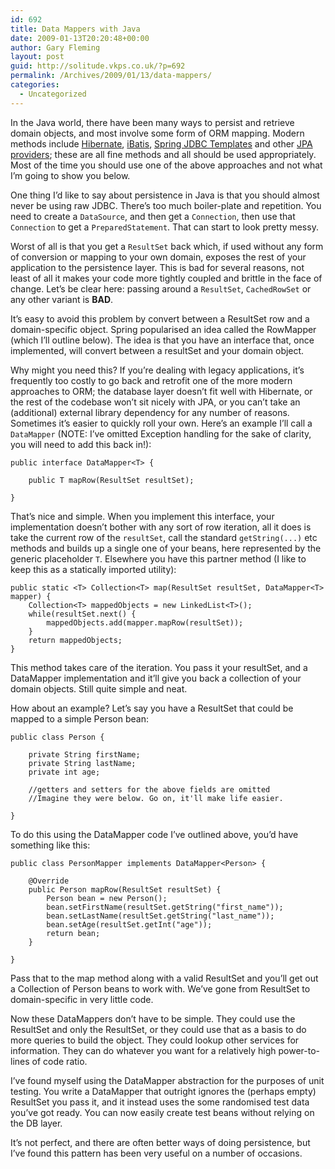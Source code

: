 ```yaml
---
id: 692
title: Data Mappers with Java
date: 2009-01-13T20:20:48+00:00
author: Gary Fleming
layout: post
guid: http://solitude.vkps.co.uk/?p=692
permalink: /Archives/2009/01/13/data-mappers/
categories:
  - Uncategorized
---
```

In the Java world, there have been many ways to persist and retrieve domain objects, and most involve some form of ORM mapping. Modern methods include [Hibernate](http://www.hibernate.org/), [iBatis](http://ibatis.apache.org/), [Spring JDBC Templates](http://static.springframework.org/spring/docs/2.0.x/reference/jdbc.html) and other [JPA providers](http://java.sun.com/javaee/overview/faq/persistence.jsp); these are all fine methods and all should be used appropriately. Most of the time you should use one of the above approaches and not what I&#8217;m going to show you below.

One thing I&#8217;d like to say about persistence in Java is that you should almost never be using raw JDBC. There&#8217;s too much boiler-plate and repetition. You need to create a `DataSource`, and then get a `Connection`, then use that `Connection` to get a `PreparedStatement`. That can start to look pretty messy.

Worst of all is that you get a `ResultSet` back which, if used without any form of conversion or mapping to your own domain, exposes the rest of your application to the persistence layer. This is bad for several reasons, not least of all it makes your code more tightly coupled and brittle in the face of change. Let&#8217;s be clear here: passing around a `ResultSet`, `CachedRowSet` or any other variant is **BAD**.

It&#8217;s easy to avoid this problem by convert between a ResultSet row and a domain-specific object. Spring popularised an idea called the RowMapper (which I&#8217;ll outline below). The idea is that you have an interface that, once implemented, will convert between a resultSet and your domain object.

Why might you need this? If you&#8217;re dealing with legacy applications, it&#8217;s frequently too costly to go back and retrofit one of the more modern approaches to ORM; the database layer doesn&#8217;t fit well with Hibernate, or the rest of the codebase won&#8217;t sit nicely with JPA, or you can&#8217;t take an (additional) external library dependency for any number of reasons. Sometimes it&#8217;s easier to quickly roll your own. Here&#8217;s an example I&#8217;ll call a `DataMapper` (NOTE: I&#8217;ve omitted Exception handling for the sake of clarity, you will need to add this back in!):

    public interface DataMapper<T> {
    
    	public T mapRow(ResultSet resultSet);
    
    }

That&#8217;s nice and simple. When you implement this interface, your implementation doesn&#8217;t bother with any sort of row iteration, all it does is take the current row of the `resultSet`, call the standard `getString(...)` etc methods and builds up a single one of your beans, here represented by the generic placeholder `T`. Elsewhere you have this partner method (I like to keep this as a statically imported utility):

    public static <T> Collection<T> map(ResultSet resultSet, DataMapper<T> mapper) {
        Collection<T> mappedObjects = new LinkedList<T>();
        while(resultSet.next() {
            mappedObjects.add(mapper.mapRow(resultSet));
        }
        return mappedObjects;
    }

This method takes care of the iteration. You pass it your resultSet, and a DataMapper implementation and it&#8217;ll give you back a collection of your domain objects. Still quite simple and neat.

How about an example? Let&#8217;s say you have a ResultSet that could be mapped to a simple Person bean:

    public class Person {
    
        private String firstName;
        private String lastName;
        private int age;
    
        //getters and setters for the above fields are omitted
        //Imagine they were below. Go on, it'll make life easier.
    
    }

To do this using the DataMapper code I&#8217;ve outlined above, you&#8217;d have something like this:

    public class PersonMapper implements DataMapper<Person> {
    
        @Override
        public Person mapRow(ResultSet resultSet) {
            Person bean = new Person();
            bean.setFirstName(resultSet.getString("first_name"));
            bean.setLastName(resultSet.getString("last_name"));
            bean.setAge(resultSet.getInt("age"));
            return bean;
        }
    
    }

Pass that to the map method along with a valid ResultSet and you&#8217;ll get out a Collection of Person beans to work with. We&#8217;ve gone from ResultSet to domain-specific in very little code.

Now these DataMappers don&#8217;t have to be simple. They could use the ResultSet and only the ResultSet, or they could use that as a basis to do more queries to build the object. They could lookup other services for information. They can do whatever you want for a relatively high power-to-lines of code ratio.

I&#8217;ve found myself using the DataMapper abstraction for the purposes of unit testing. You write a DataMapper that outright ignores the (perhaps empty) ResultSet you pass it, and it instead uses the some randomised test data you&#8217;ve got ready. You can now easily create test beans without relying on the DB layer.

It&#8217;s not perfect, and there are often better ways of doing persistence, but I&#8217;ve found this pattern has been very useful on a number of occasions.